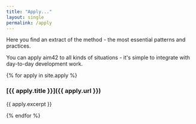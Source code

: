 ```yaml
---
title: "Apply..."
layout: single
permalink: /apply
---
```


Here you find an extract of the method - the most essential patterns and practices.

You can apply aim42 to all kinds of situations - it's simple to integrate
with day-to-day development work.

{% for apply in site.apply %}

### [{{ apply.title }}]({{ apply.url }})

{{ apply.excerpt }}

{% endfor %}
